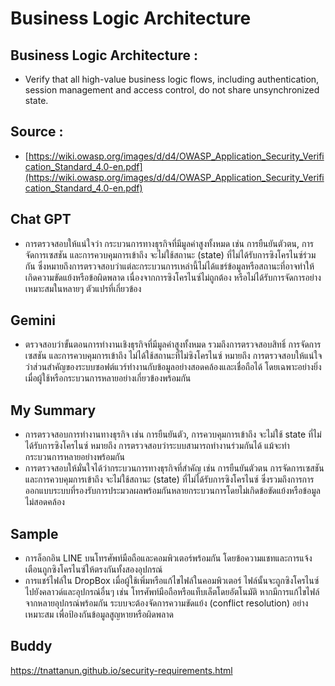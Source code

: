 # Business Logic Architecture 
## Business Logic Architecture : 
- Verify that all high-value business logic flows, including authentication, session management and access control, do not share unsynchronized state.  
## Source : 
- [https://wiki.owasp.org/images/d/d4/OWASP_Application_Security_Verification_Standard_4.0-en.pdf](https://wiki.owasp.org/images/d/d4/OWASP_Application_Security_Verification_Standard_4.0-en.pdf)
## Chat GPT
- การตรวจสอบให้แน่ใจว่า กระบวนการทางธุรกิจที่มีมูลค่าสูงทั้งหมด เช่น การยืนยันตัวตน, การจัดการเซสชัน และการควบคุมการเข้าถึง จะไม่ใช้สถานะ (state) ที่ไม่ได้รับการซิงโครไนซ์ร่วมกัน ซึ่งหมายถึงการตรวจสอบว่าแต่ละกระบวนการเหล่านี้ไม่ได้แชร์ข้อมูลหรือสถานะที่อาจทำให้เกิดความขัดแย้งหรือข้อผิดพลาด เนื่องจากการซิงโครไนซ์ไม่ถูกต้อง หรือไม่ได้รับการจัดการอย่างเหมาะสมในหลายๆ ตัวแปรที่เกี่ยวข้อง
## Gemini
- ตรวจสอบว่าขั้นตอนการทำงานเชิงธุรกิจที่มีมูลค่าสูงทั้งหมด รวมถึงการตรวจสอบสิทธิ์ การจัดการเซสชัน และการควบคุมการเข้าถึง ไม่ได้ใช้สถานะที่ไม่ซิงโครไนซ์ หมายถึง การตรวจสอบให้แน่ใจว่าส่วนสำคัญของระบบซอฟต์แวร์ทำงานกับข้อมูลอย่างสอดคล้องและเชื่อถือได้ โดยเฉพาะอย่างยิ่งเมื่อผู้ใช้หรือกระบวนการหลายอย่างเกี่ยวข้องพร้อมกัน
## My Summary
- การตรวจสอบการทำงานทางธุรกิจ เช่น การยืนยันตัว, การควบคุมการเข้าถึง จะไม่ใช้ state ที่ไม่ได้รับการซิงโครไนซ์ หมายถึง การตรวจสอบว่าระบบสามารถทำงานร่วมกันได้ แม้จะทำกระบวนการหลายอย่างพร้อมกัน
- การตรวจสอบให้มั่นใจได้ว่ากระบวนการทางธุรกิจที่สำคัญ เช่น การยืนยันตัวตน การจัดการเซสชัน และการควบคุมการเข้าถึง จะไม่ใช้สถานะ (state) ที่ไม่ได้รับการซิงโครไนซ์ ซึ่งรวมถึงการการออกแบบระบบที่รองรับการประมวลผลพร้อมกันหลายกระบวนการโดยไม่เกิดข้อขัดแย้งหรือข้อมูลไม่สอดคล้อง
## Sample
- การล็อกอิน LINE บนโทรศัพท์มือถือและคอมพิวเตอร์พร้อมกัน โดยข้อความแชทและการแจ้งเตือนถูกซิงโครไนซ์ให้ตรงกันทั้งสองอุปกรณ์
- การแชร์ไฟล์ใน DropBox เมื่อผู้ใช้เพิ่มหรือแก้ไขไฟล์ในคอมพิวเตอร์ ไฟล์นั้นจะถูกซิงโครไนซ์ไปยังคลาวด์และอุปกรณ์อื่นๆ เช่น โทรศัพท์มือถือหรือแท็บเล็ตโดยอัตโนมัติ หากมีการแก้ไขไฟล์จากหลายอุปกรณ์พร้อมกัน ระบบจะต้องจัดการความขัดแย้ง (conflict resolution) อย่างเหมาะสม เพื่อป้องกันข้อมูลสูญหายหรือผิดพลาด
## Buddy
https://tnattanun.github.io/security-requirements.html
